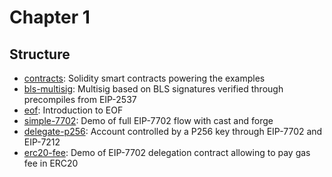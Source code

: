 # Chapter 1

## Structure

- [contracts](./contracts): Solidity smart contracts powering the examples
- [bls-multisig](./bls-multisig): Multisig based on BLS signatures verified through precompiles from EIP-2537
- [eof](./eof): Introduction to EOF
- [simple-7702](./simple-7702): Demo of full EIP-7702 flow with cast and forge
- [delegate-p256](./delegate-p256): Account controlled by a P256 key through EIP-7702 and EIP-7212
- [erc20-fee](./erc20-fee): Demo of EIP-7702 delegation contract allowing to pay gas fee in ERC20